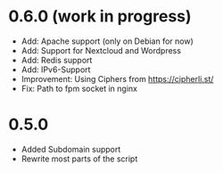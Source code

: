 0.6.0 (work in progress)
=====
+ Add: Apache support (only on Debian for now)
+ Add: Support for Nextcloud and Wordpress
+ Add: Redis support
+ Add: IPv6-Support
+ Improvement: Using Ciphers from https://cipherli.st/
+ Fix: Path to fpm socket in nginx


0.5.0
=====
+ Added Subdomain support
+ Rewrite most parts of the script
